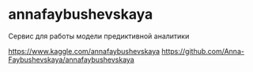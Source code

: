 # annafaybushevskaya
Сервис для работы модели предиктивной аналитики

https://www.kaggle.com/annafaybushevskaya
https://github.com/Anna-Faybushevskaya/annafaybushevskaya
